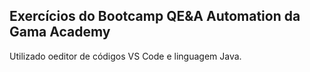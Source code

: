 ## Exercícios do Bootcamp QE&A Automation da Gama Academy 

Utilizado oeditor de códigos VS Code e linguagem Java.

